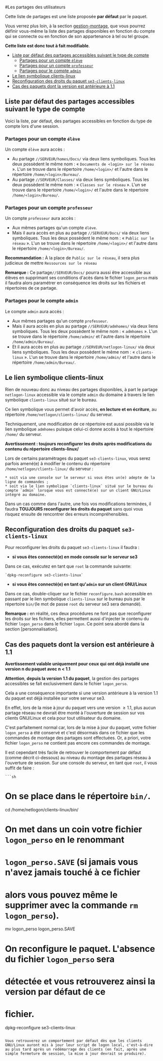 #Les partages des utilisateurs

Cette liste de partages est une liste proposée **par défaut** par le paquet.

Vous verrez plus loin, à la section [gestion-montage](), que vous pourrez définir vous-même
la liste des partages disponibles en fonction du compte qui se connecte ou en fonction de son appartenance à tel ou tel groupe.

**Cette liste est donc tout à fait modifiable**.

* [Liste par défaut des partages accessibles suivant le type de compte]()
    * [Partages pour un compte `élève`]()
    * [Partages pour un compte `professeur`]()
    * [Partages pour le compte `admin`]()
* [Le lien symbolique clients-linux]()
* [Reconfiguration des droits du paquet `se3-clients-linux`]()
* [Cas des paquets dont la version est antérieure à 1.1]()



## Liste par défaut des partages accessibles suivant le type de compte

Voici la liste, par défaut, des partages accessibles en fonction du type de compte lors d'une session.

### Partages pour un compte `élève`

Un compte `élève` aura accès :

* Au partage `//SERVEUR/homes/Docs/` via deux liens symboliques. Tous les deux possèdent le même nom : « `Documents de <login> sur le réseau` ». L'un se trouve dans le répertoire `/home/<login>/` et l'autre dans le répertoire `/home/<login>/Bureau/`.
* Au partage `//SERVEUR/Classes/` via deux liens symboliques. Tous les deux possèdent le même nom : « `Classes sur le réseau` ». L'un se trouve dans le répertoire `/home/<login>/` et l'autre dans le répertoire `/home/<login>/Bureau/`.

### Partages pour un compte `professeur`

Un compte `professeur` aura accès :

* Aux mêmes partages qu'un compte `élève`.
* Mais il aura accès en plus au partage `//SERVEUR/Docs/` via deux liens symboliques. Tous les deux possèdent le même nom : « `Public sur le réseau` ». L'un se trouve dans le répertoire `/home/<login>/` et l'autre dans le répertoire `/home/<login>/Bureau/`.

**Recommandation :** À la place de `Public sur le réseau`, il sera plus judicieux de mettre `Ressources sur le réseau`

**Remarque :** Ce partage`//SERVEUR/Docs/` pourra aussi être accessible aux élèves en supprimant ses conditions d'acès dans le fichier `logon_perso` mais il faudra alors paramétrer en conséquence les droits sur les fichiers et répertoires de ce partage.

### Partages pour le compte `admin`

Le compte `admin` aura accès :

* Aux mêmes partages qu'un compte `professeur`.
* Mais il aura accès en plus au partage `//SERVEUR/admhomes/` via deux liens symboliques. Tous les deux possèdent le même nom : « `admhomes` ». L'un se trouve dans le répertoire `/home/admin/` et l'autre dans le répertoire `/home/admin/Bureau/`.
* Et il aura accès en plus au partage `//SERVEUR/netlogon-linux/` via deux liens symboliques. Tous les deux possèdent le même nom : « `clients-linux` ». L'un se trouve dans le répertoire `/home/admin/` et l'autre dans le répertoire `/home/admin/Bureau/`.


## Le lien symbolique clients-linux

Rien de nouveau donc au niveau des partages disponibles, à part le partage `netlogon-linux` accessible via le compte `admin` du domaine à travers le lien symbolique `clients-linux` situé sur le bureau.

Ce lien symbolique vous permet d'avoir accès, **en lecture et en écriture**, au répertoire `/home/netlogon/clients-linux/` du serveur.

Techniquement, une modification de ce répertoire est aussi possible via le lien symbolique `admhomes` puisque celui-ci donne accès à tout le répertoire `/home/` du serveur.

**Avertissement : toujours reconfigurer les droits après modifications du contenu du répertoire clients-linux/**

Lors de certains paramétrages du paquet `se3-clients-linux`, vous serez parfois amené(e) à modifier le contenu du répertoire `/home/netlogon/clients-linux/` du serveur :

    * soit via une console sur le serveur si vous êtes un(e) adepte de la ligne de commandes ;
    * soit via le lien symbolique `clients-linux` situé sur le bureau du compte `admin` lorsque vous est connecté(e) sur un client GNU/Linux intégré au domaine.

Dans un cas comme dans l'autre, une fois vos modifications terminées, il faudra **TOUJOURS reconfigurer les droits du paquet** sans quoi vous risquez ensuite de rencontrer des erreurs incompréhensibles.


## Reconfiguration des droits du paquet `se3-clients-linux`

Pour reconfigurer les droits du paquet `se3-clients-linux` il faudra :

* **si vous êtes connecté(e) en mode console sur le serveur se3**

Dans ce cas, exécutez en tant que `root` la commande suivante:

    `dpkg-reconfigure se3-clients-linux`

* **si vous êtes connecté(e) en tant qu'`admin` sur un client GNU/Linux**

Dans ce cas, double-cliquer sur le fichier `reconfigure.bash` accessible en passant par le lien symbolique `clients-linux` sur le bureau puis par le répertoire `bin/`(le mot de passe `root` du serveur se3 sera demandé).

**Remarque :** en réalité, ces deux procédures ne font pas que reconfigurer les droits sur les fichiers, elles permettent aussi d'injecter le contenu du fichier `logon_perso` dans le fichier `logon`. Ce point sera abordé dans la section [personnalisation].


## Cas des paquets dont la version est antérieure à 1.1

**Avertissement valable uniquement pour ceux qui ont déjà installé une version n du paquet avec n < 1.1**

**Attention**, **depuis la version $1.1$ du paquet**, la gestion des partages accessibles se fait exclusivement dans le fichier `logon_perso`.

Cela a une conséquence importante si une version antérieure à la version $1.1$ du paquet est déjà installée sur votre serveur se3.

En effet, lors de la mise à jour du paquet vers une version $\geq 1.1$, plus aucun partage réseau ne devrait être monté à l'ouverture de session sur vos clients GNU/Linux et cela pour tout utilisateur du domaine.

C'est parfaitement normal car, lors de la mise à jour du paquet, votre fichier `logon_perso` a été conservé et c'est désormais dans ce fichier que les commandes de montage des partages sont effectuées. Or, a priori, votre fichier `logon_perso` ne contient pas encore ces commandes de montage.

Il est cependant très facile de retrouver le comportement par défaut (comme décrit ci-dessous) au niveau du montage des partages réseau à l'ouverture de session. Sur une console du serveur, en tant que `root`, il vous suffit de faire :

    ```sh
# On se place dans le répertoire `bin/`.
cd /home/netlogon/clients-linux/bin/

# On met dans un coin votre fichier `logon_perso` en le renommant
# `logon_perso.SAVE` (si jamais vous n'avez jamais touché à ce fichier
# alors vous pouvez même le supprimer avec la commande `rm logon_perso`).
mv logon_perso logon_perso.SAVE

# On reconfigure le paquet. L'absence du fichier `logon_perso` sera
# détectée et vous retrouverez ainsi la version par défaut de ce 
# fichier.
dpkg-reconfigure se3-clients-linux
```

Vous retrouverez un comportement par défaut dès que les clients GNU/Linux auront mis à jour leur script de logon local, c'est-à-dire au plus tard après un redémarrage des clients (en fait, après une simple fermeture de session, la mise à jour devrait se produire).

